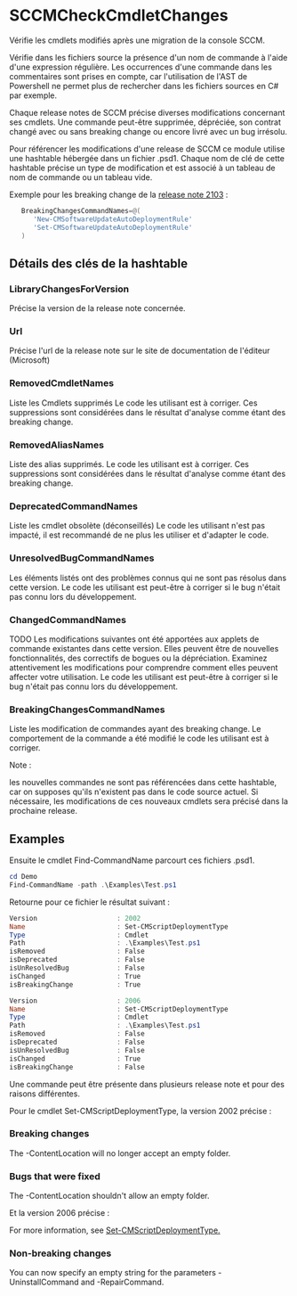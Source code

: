 # SCCMCheckCmdletChanges

Vérifie les cmdlets modifiés après une migration de la console SCCM.

Vérifie dans les fichiers source la présence d'un nom de commande à l'aide d'une expression régulière.
Les occurrences d'une commande dans les commentaires sont prises en compte, car l'utilisation de l'AST de Powershell ne permet plus de rechercher dans les fichiers sources en C# par exemple.

Chaque release notes de SCCM précise diverses modifications concernant ses cmdlets.
Une commande peut-être supprimée, dépréciée, son contrat changé avec ou sans breaking change ou encore livré avec un bug irrésolu.

Pour référencer les modifications d'une release de SCCM ce module utilise une hashtable hébergée dans un fichier .psd1.
Chaque nom de clé de cette hashtable précise un type de modification et est associé à un tableau de nom de commande ou un tableau vide.

Exemple pour les breaking change de la [release note 2103]( https://docs.microsoft.com/en-us/powershell/sccm/2103-release-notes?view=sccm-ps) :

```Powershell
   BreakingChangesCommandNames=@(
      'New-CMSoftwareUpdateAutoDeploymentRule'
      'Set-CMSoftwareUpdateAutoDeploymentRule'
   )
```

## Détails des clés de la hashtable

### LibraryChangesForVersion

Précise la version de la release note concernée.

### Url

Précise l'url de la release note sur le site de documentation de l'éditeur (Microsoft)

### RemovedCmdletNames

Liste les Cmdlets supprimés
Le code les utilisant est à corriger. Ces suppressions sont considérées dans le résultat d'analyse comme étant des breaking change.

### RemovedAliasNames

Liste des alias supprimés.
Le code les utilisant est à corriger. Ces suppressions sont considérées dans le résultat d'analyse comme étant des breaking change.

### DeprecatedCommandNames

Liste les cmdlet obsolète (déconseillés)
Le code les utilisant n'est pas impacté, il est recommandé de ne plus les utiliser et d'adapter le code.

### UnresolvedBugCommandNames

Les éléments listés ont des problèmes connus qui ne sont pas résolus dans cette version.
Le code les utilisant est peut-être à corriger si le bug n'était pas connu lors du développement.

### ChangedCommandNames

TODO Les modifications suivantes ont été apportées aux applets de commande existantes dans cette version.
Elles peuvent être de nouvelles fonctionnalités, des correctifs de bogues ou la dépréciation.
Examinez attentivement les modifications pour comprendre comment elles peuvent affecter votre utilisation.
Le code les utilisant est peut-être à corriger si le bug n'était pas connu lors du développement.

### BreakingChangesCommandNames

Liste les modification de commandes ayant des breaking change.
Le comportement de la commande a été modifié le code les utilisant est à corriger.

Note :

les nouvelles commandes ne sont pas référencées dans cette hashtable, car on supposes qu'ils n'existent pas dans le code source actuel.
Si nécessaire, les modifications de ces nouveaux cmdlets sera précisé dans la prochaine release.

## Examples

Ensuite le cmdlet Find-CommandName parcourt ces fichiers .psd1.

```Powershell
cd Demo
Find-CommandName -path .\Examples\Test.ps1
```

Retourne pour ce fichier le résultat suivant :

```Powershell
Version                    : 2002
Name                       : Set-CMScriptDeploymentType
Type                       : Cmdlet
Path                       : .\Examples\Test.ps1
isRemoved                  : False
isDeprecated               : False
isUnResolvedBug            : False
isChanged                  : True
isBreakingChange           : True

Version                    : 2006
Name                       : Set-CMScriptDeploymentType
Type                       : Cmdlet
Path                       : .\Examples\Test.ps1
isRemoved                  : False
isDeprecated               : False
isUnResolvedBug            : False
isChanged                  : True
isBreakingChange           : False
```

Une commande peut être présente dans plusieurs release note et pour des raisons différentes.

Pour le cmdlet Set-CMScriptDeploymentType, la version 2002 précise :

### Breaking changes

The -ContentLocation will no longer accept an empty folder.

### Bugs that were fixed

The -ContentLocation shouldn't allow an empty folder.

Et la version 2006 précise :

For more information, see [Set-CMScriptDeploymentType.](https://docs.microsoft.com/en-us/powershell/module/configurationmanager/set-cmscriptdeploymenttype?view=sccm-ps)

### Non-breaking changes

You can now specify an empty string for the parameters -UninstallCommand and -RepairCommand.
